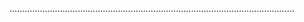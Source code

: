 .................................................................................................................

